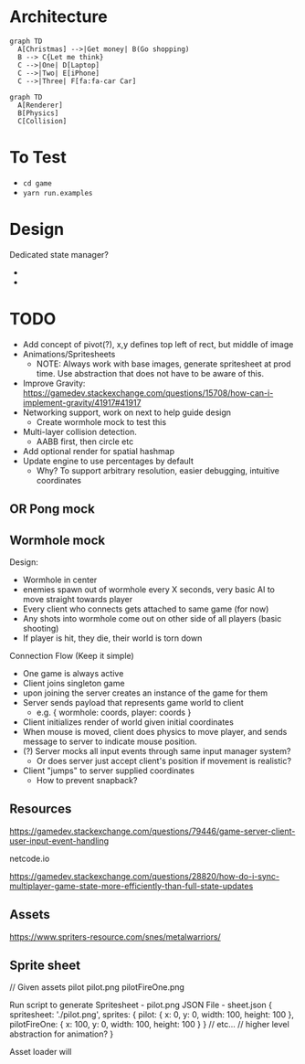 # Architecture
```mermaid
graph TD
  A[Christmas] -->|Get money| B(Go shopping)
  B --> C{Let me think}
  C -->|One| D[Laptop]
  C -->|Two| E[iPhone]
  C -->|Three| F[fa:fa-car Car]
```

```mermaid
graph TD
  A[Renderer]
  B[Physics]
  C[Collision]
```

# To Test
- `cd game`
- `yarn run.examples`

# Design
Dedicated state manager?

-
-

# TODO
- Add concept of pivot(?), x,y defines top left of rect, but middle of image
- Animations/Spritesheets
  - NOTE: Always work with base images, generate spritesheet at prod time. Use abstraction that does not have to be aware of this.
- Improve Gravity: https://gamedev.stackexchange.com/questions/15708/how-can-i-implement-gravity/41917#41917
- Networking support, work on next to help guide design
  - Create wormhole mock to test this
- Multi-layer collision detection.
  - AABB first, then circle etc
- Add optional render for spatial hashmap
- Update engine to use percentages by default
    - Why? To support arbitrary resolution, easier debugging, intuitive coordinates


## OR Pong mock

## Wormhole mock
Design:
- Wormhole in center
- enemies spawn out of wormhole every X seconds, very basic AI to move straight towards player
- Every client who connects gets attached to same game (for now)
- Any shots into wormhole come out on other side of all players (basic shooting)
- If player is hit, they die, their world is torn down


Connection Flow (Keep it simple)
- One game is always active
- Client joins singleton game
- upon joining the server creates an instance of the game for them
- Server sends payload that represents game world to client
  - e.g. { wormhole: coords, player: coords }
- Client initializes render of world given initial coordinates
- When mouse is moved, client does physics to move player, and sends message to server to indicate mouse position.
- (?) Server mocks all input events through same input manager system?
  - Or does server just accept client's position if movement is realistic?
- Client "jumps" to server supplied coordinates
  - How to prevent snapback?


## Resources
https://gamedev.stackexchange.com/questions/79446/game-server-client-user-input-event-handling

netcode.io

https://gamedev.stackexchange.com/questions/28820/how-do-i-sync-multiplayer-game-state-more-efficiently-than-full-state-updates


## Assets
https://www.spriters-resource.com/snes/metalwarriors/


## Sprite sheet
// Given
assets
  pilot
    pilot.png
    pilotFireOne.png

Run script to generate
Spritesheet - pilot.png
JSON File - sheet.json
{
  spritesheet: './pilot.png',
  sprites: {
    pilot: { x: 0, y: 0, width: 100, height: 100 },
    pilotFireOne: { x: 100, y: 0, width: 100, height: 100 }
  }
  // etc...
  // higher level abstraction for animation?
}

Asset loader will
